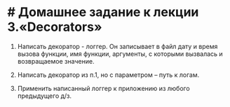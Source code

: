 # # Домашнее задание к лекции 3.«Decorators»

1. Написать декоратор - логгер. Он записывает в файл дату и время вызова функции, имя функции, аргументы, с которыми вызвалась и возвращаемое значение.

2. Написать декоратор из п.1, но с параметром – путь к логам.

3. Применить написанный логгер к приложению из любого предыдущего д/з.
